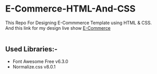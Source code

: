 # E-Commerce-HTML-And-CSS

This Repo For Designing E-Commmerce Template using HTML & CSS.<br>
And this link for my design live show [E-Commerce](https://ahmed-elbalouty.github.io/E-Commerce-HTML-And-CSS/)<br><br>

##  Used Libraries:-
  - Font Awesome Free v6.3.0<br>
  - Normalize.css v8.0.1

